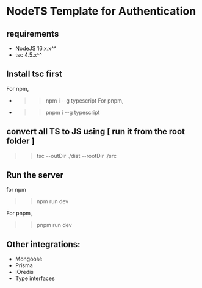 # NodeTS Template for Authentication

## requirements 
- NodeJS 16.x.x^^
- tsc 4.5.x^^

## Install tsc first
For npm,
- >> npm i --g typescript
For pnpm,
- >>  pnpm i --g typescript

## convert all TS to JS using [ run it from the root folder ]

>> tsc --outDir ./dist --rootDir ./src

## Run the server 

for npm
>> npm run dev

For pnpm,
>> pnpm run dev


## Other integrations:
- Mongoose
- Prisma
- IOredis
- Type interfaces
